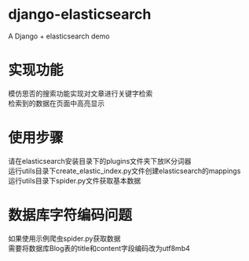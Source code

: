# django-elasticsearch
A Django + elasticsearch demo  
# 实现功能  
模仿思否的搜索功能实现对文章进行关键字检索  
检索到的数据在页面中高亮显示  
# 使用步骤
请在elasticsearch安装目录下的plugins文件夹下放IK分词器  
运行utils目录下create_elastic_index.py文件创建elasticsearch的mappings    
运行utils目录下spider.py文件获取基本数据  
# 数据库字符编码问题
如果使用示例爬虫spider.py获取数据  
需要将数据库Blog表的title和content字段编码改为utf8mb4
